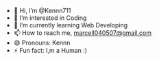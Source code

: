 - 👋 Hi, I’m @Kennn711
- 👀 I’m interested in Coding  
- 🌱 I’m currently learning Web Developing
- 📫 How to reach me, marcell040507@gmail.com
- 😄 Pronouns: Kennn
- ⚡ Fun fact: I,m a Human :)

<!---
Kennn711/Kennn711 is a ✨ special ✨ repository because its `README.md` (this file) appears on your GitHub profile.
You can click the Preview link to take a look at your changes.
--->
